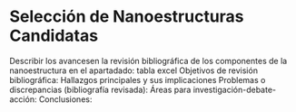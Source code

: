 # Selección de Nanoestructuras Candidatas
Describir los avancesen la revisión bibliográfica de los componentes de la nanoestructura en el apartadado: tabla excel
Objetivos de revisión bibliográfica: 
Hallazgos principales y sus implicaciones
Problemas o discrepancias (bibliografía revisada):
Áreas para investigación-debate-acción:
Conclusiones: 
